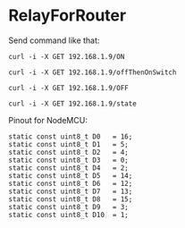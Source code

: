 # RelayForRouter

Send command like that: 

`curl -i -X GET 192.168.1.9/ON`

`curl -i -X GET 192.168.1.9/offThenOnSwitch`

`curl -i -X GET 192.168.1.9/OFF`

`curl -i -X GET 192.168.1.9/state`

Pinout for NodeMCU:

```
static const uint8_t D0   = 16;
static const uint8_t D1   = 5;
static const uint8_t D2   = 4;
static const uint8_t D3   = 0;
static const uint8_t D4   = 2;
static const uint8_t D5   = 14;
static const uint8_t D6   = 12;
static const uint8_t D7   = 13;
static const uint8_t D8   = 15;
static const uint8_t D9   = 3;
static const uint8_t D10  = 1;
```
